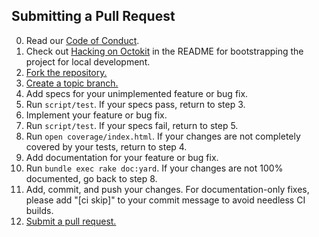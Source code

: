 ## Submitting a Pull Request

0. Read our [Code of Conduct](CODE_OF_CONDUCT.md).
1. Check out [Hacking on Octokit](README.md#hacking-on-octokitrb) in the
   README for bootstrapping the project for local development.
2. [Fork the repository.][fork]
3. [Create a topic branch.][branch]
4. Add specs for your unimplemented feature or bug fix.
5. Run `script/test`. If your specs pass, return to step 3.
6. Implement your feature or bug fix.
7. Run `script/test`. If your specs fail, return to step 5.
8. Run `open coverage/index.html`. If your changes are not completely covered
   by your tests, return to step 4.
9. Add documentation for your feature or bug fix.
10. Run `bundle exec rake doc:yard`. If your changes are not 100% documented, go
   back to step 8.
11. Add, commit, and push your changes. For documentation-only fixes, please
    add "[ci skip]" to your commit message to avoid needless CI builds.
12. [Submit a pull request.][pr]

[fork]: https://help.github.com/articles/fork-a-repo
[branch]: https://help.github.com/articles/creating-and-deleting-branches-within-your-repository/
[pr]: https://help.github.com/articles/using-pull-requests
